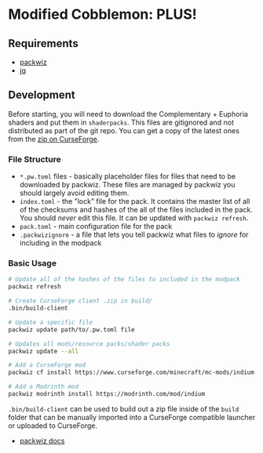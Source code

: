 # Modified Cobblemon: PLUS!

## Requirements

* [packwiz](https://github.com/packwiz/packwiz)
* [jq](https://jqlang.org/download/)

## Development

Before starting, you will need to download the Complementary + Euphoria shaders and put them in `shaderpacks`. This files are gitignored and not distributed as part of the git repo. You can get a copy of the latest ones from the [zip on CurseForge](https://www.curseforge.com/minecraft/modpacks/modified-cobblemon-plus/files/all).

### File Structure

* `*.pw.toml` files  - basically placeholder files for files that need to be downloaded by packwiz. These files are managed by packwiz you should largely avoid editing them.
* `index.toml` - the "lock" file for the pack. It contains the master list of all of the checksums and hashes of the all of the files included in the pack. You should _never_ edit this file. It can be updated with `packwiz refresh`.
* `pack.toml` - main configuration file for the pack
* `.packwizignore` - a file that lets you tell packwiz what files to _ignore_ for including in the modpack

### Basic Usage

```bash
# Update all of the hashes of the files to included in the modpack
packwiz refresh

# Create CurseForge client .zip in build/
.bin/build-client

# Update a specific file
packwiz update path/to/.pw.toml file

# Updates all mods/resource packs/shader packs
packwiz update --all

# Add a CurseForge mod
packwiz cf install https://www.curseforge.com/minecraft/mc-mods/indium

# Add a Modrinth mod
packwiz modrinth install https://modrinth.com/mod/indium
```
`.bin/build-client` can be used to build out a zip file inside of the `build` folder that can be manually imported into a CurseForge compatible launcher or uploaded to CurseForge.

* [packwiz docs](https://packwiz.infra.link/tutorials/creating/getting-started/)
